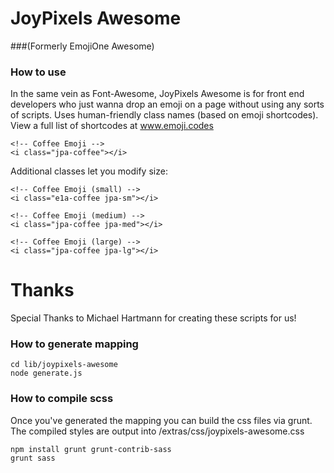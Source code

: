 # JoyPixels Awesome

###(Formerly EmojiOne Awesome)

### How to use

In the same vein as Font-Awesome, JoyPixels Awesome is for front end developers who just wanna drop an emoji on a page without using any sorts of scripts.
Uses human-friendly class names (based on emoji shortcodes). View a full list of shortcodes at www.emoji.codes


```
<!-- Coffee Emoji -->
<i class="jpa-coffee"></i>
```

Additional classes let you modify size:

```
<!-- Coffee Emoji (small) -->
<i class="e1a-coffee jpa-sm"></i>

<!-- Coffee Emoji (medium) -->
<i class="jpa-coffee jpa-med"></i>

<!-- Coffee Emoji (large) -->
<i class="jpa-coffee jpa-lg"></i>

```


# Thanks

Special Thanks to Michael Hartmann for creating these scripts for us!


### How to generate mapping

```
cd lib/joypixels-awesome
node generate.js

```

### How to compile scss

Once you've generated the mapping you can build the css files via grunt.
The compiled styles are output into /extras/css/joypixels-awesome.css

```
npm install grunt grunt-contrib-sass
grunt sass
```